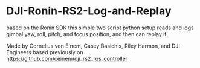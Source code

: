 # DJI-Ronin-RS2-Log-and-Replay
based on the Ronin SDK this simple two script python setup reads and logs gimbal yaw, roll, pitch, and focus position, and then can replay it

Made by Cornelius von Einem, Casey Basichis, Riley Harmon, and DJI Engineers 
based previously on https://github.com/ceinem/dji_rs2_ros_controller
